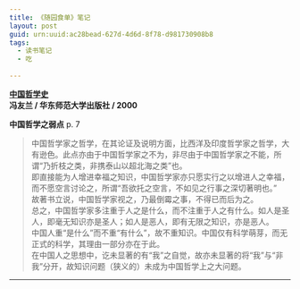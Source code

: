 ```yaml
---
title: 《随园食单》笔记
layout: post
guid: urn:uuid:ac28bead-627d-4d6d-8f78-d981730908b8
tags:
  - 读书笔记
  - 吃
  
---
```


__[中国哲学史](http://book.douban.com/subject/1064101/)__    
__冯友兰 / 华东师范大学出版社 / 2000__  

__中国哲学之弱点__ p. 7

> 中国哲学家之哲学，在其论证及说明方面，比西洋及印度哲学家之哲学，大有逊色。此点亦由于中国哲学家之不为，非尽由于中国哲学家之不能，所谓“乃折枝之类，非携泰山以超北海之类”也。  
> 即直接能为人增进幸福之知识，中国哲学家亦只愿实行之以增进人之幸福，而不愿空言讨论之，所谓“吾欲托之空言，不如见之行事之深切著明也。”  
> 故著书立说，中国哲学家视之，乃最倒霉之事，不得已而后为之。  
> 总之，中国哲学家多注重于人之是什么，而不注重于人之有什么。如人是圣人，即毫无知识亦是圣人；如人是恶人，即有无限之知识，亦是恶人。  
> 中国人重“是什么”而不重“有什么”，故不重知识。中国仅有科学萌芽，而无正式的科学，其理由一部分亦在于此。  
> 在中国人之思想中，讫未显著的有“我”之自觉，故亦未显著的将“我”与“非我”分开，故知识问题（狭义的）未成为中国哲学上之大问题。

---

